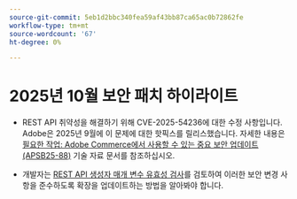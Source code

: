 ```yaml
---
source-git-commit: 5eb1d2bbc340fea59af43bb87ca65ac0b72862fe
workflow-type: tm+mt
source-wordcount: '67'
ht-degree: 0%

---
```

# 2025년 10월 보안 패치 하이라이트

* REST API 취약성을 해결하기 위해 CVE-2025-54236에 대한 수정 사항입니다. Adobe은 2025년 9월에 이 문제에 대한 핫픽스를 릴리스했습니다. 자세한 내용은 [필요한 작업: Adobe Commerce에서 사용할 수 있는 중요 보안 업데이트(APSB25-88)](https://experienceleague.adobe.com/ko/docs/experience-cloud-kcs/kbarticles/ka-27397) 기술 자료 문서를 참조하십시오.<!-- AC-15379 -->

* 개발자는 [REST API 생성자 매개 변수 유효성 검사](https://developer.adobe.com/commerce/php/development/components/web-api/services/#rest-api-constructor-parameter-validation)를 검토하여 이러한 보안 변경 사항을 준수하도록 확장을 업데이트하는 방법을 알아봐야 합니다.




